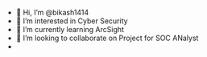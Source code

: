 - 👋 Hi, I’m @bikash1414
- 👀 I’m interested in Cyber Security
- 🌱 I’m currently learning ArcSight
- 💞️ I’m looking to collaborate on Project for SOC ANalyst
- 

<!---
bikash1414/bikash1414 is a ✨ special ✨ repository because its `README.md` (this file) appears on your GitHub profile.
You can click the Preview link to take a look at your changes.
--->
